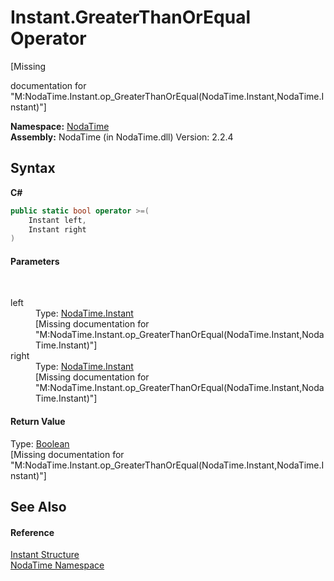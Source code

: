 # Instant.GreaterThanOrEqual Operator 
 

\[Missing <summary> documentation for "M:NodaTime.Instant.op_GreaterThanOrEqual(NodaTime.Instant,NodaTime.Instant)"\]

**Namespace:**&nbsp;<a href="N_NodaTime">NodaTime</a><br />**Assembly:**&nbsp;NodaTime (in NodaTime.dll) Version: 2.2.4

## Syntax

**C#**<br />
``` C#
public static bool operator >=(
	Instant left,
	Instant right
)
```


#### Parameters
&nbsp;<dl><dt>left</dt><dd>Type: <a href="T_NodaTime_Instant">NodaTime.Instant</a><br />\[Missing <param name="left"/> documentation for "M:NodaTime.Instant.op_GreaterThanOrEqual(NodaTime.Instant,NodaTime.Instant)"\]</dd><dt>right</dt><dd>Type: <a href="T_NodaTime_Instant">NodaTime.Instant</a><br />\[Missing <param name="right"/> documentation for "M:NodaTime.Instant.op_GreaterThanOrEqual(NodaTime.Instant,NodaTime.Instant)"\]</dd></dl>

#### Return Value
Type: <a href="http://msdn2.microsoft.com/en-us/library/a28wyd50" target="_blank">Boolean</a><br />\[Missing <returns> documentation for "M:NodaTime.Instant.op_GreaterThanOrEqual(NodaTime.Instant,NodaTime.Instant)"\]

## See Also


#### Reference
<a href="T_NodaTime_Instant">Instant Structure</a><br /><a href="N_NodaTime">NodaTime Namespace</a><br />